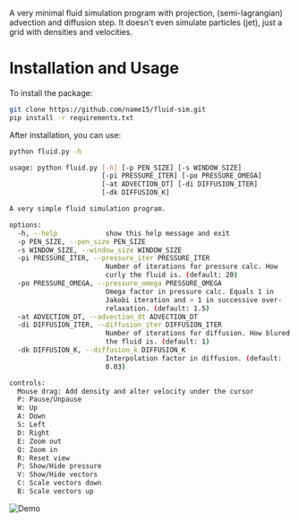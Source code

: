 A very minimal fluid simulation program with projection, (semi-lagrangian) advection and diffusion step. It doesn't even simulate particles (jet), just a grid with densities and velocities.

# Installation and Usage
To install the package:
```bash
git clone https://github.com/name15/fluid-sim.git
pip install -r requirements.txt
```

After installation, you can use:
```bash
python fluid.py -h

usage: python fluid.py [-h] [-p PEN_SIZE] [-s WINDOW_SIZE]
                       [-pi PRESSURE_ITER] [-po PRESSURE_OMEGA]
                       [-at ADVECTION_DT] [-di DIFFUSION_ITER]
                       [-dk DIFFUSION_K]

A very simple fluid simulation program.

options:
  -h, --help            show this help message and exit
  -p PEN_SIZE, --pen_size PEN_SIZE
  -s WINDOW_SIZE, --window_size WINDOW_SIZE
  -pi PRESSURE_ITER, --pressure_iter PRESSURE_ITER
                        Number of iterations for pressure calc. How     
                        curly the fluid is. (default: 20)
  -po PRESSURE_OMEGA, --pressure_omega PRESSURE_OMEGA
                        Omega factor in pressure calc. Equals 1 in      
                        Jakobi iteration and > 1 in successive over-    
                        relaxation. (default: 1.5)
  -at ADVECTION_DT, --advection_dt ADVECTION_DT
  -di DIFFUSION_ITER, --diffusion_iter DIFFUSION_ITER
                        Number of iterations for diffusion. How blured  
                        the fluid is. (default: 1)
  -dk DIFFUSION_K, --diffusion_k DIFFUSION_K
                        Interpolation factor in diffusion. (default:    
                        0.03)

controls:
  Mouse drag: Add density and alter velocity under the cursor
  P: Pause/Unpause
  W: Up
  A: Down
  S: Left
  D: Right
  E: Zoom out
  Q: Zoom in
  R: Reset view
  P: Show/Hide pressure
  V: Show/Hide vectors
  C: Scale vectors down
  B: Scale vectors up
```

![Demo](https://github.com/name15/fluid-sim/blob/71fbee917cf9edd4222cde6940b47b0e7533c333/demo.gif)